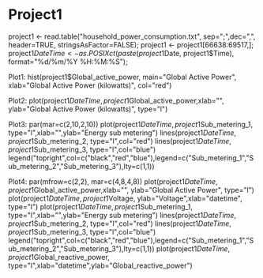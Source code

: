 # Project1

project1 <- read.table("household_power_consumption.txt", sep=";",dec=",", header=TRUE, stringsAsFactor=FALSE); project1 <- project1[66638:69517,]; project1$DateTime <- as.POSIXct(paste(project1$Date, project1$Time), format="%d/%m/%Y %H:%M:%S");

Plot1:
hist(project1$Global_active_power, main="Global Active Power", xlab="Global Active Power (kilowatts)", col="red")

Plot2:
plot(project1$DateTime,project1$Global_active_power,xlab="", ylab="Global Active Power (kilowatts)", type="l")

Plot3:
par(mar=c(2,10,2,10))
plot(project1$DateTime,project1$Sub_metering_1, type="l",xlab="",ylab="Energy sub metering")
lines(project1$DateTime,project1$Sub_metering_2, type="l",col="red")
lines(project1$DateTime,project1$Sub_metering_3, type="l",col="blue")
legend("topright",col=c("black","red","blue"),legend=c("Sub_metering_1","Sub_metering_2","Sub_metering_3"),lty=c(1,1))

Plot4:
par(mfrow=c(2,2), mar=c(4,8,4,8))
plot(project1$DateTime,project1$Global_active_power,xlab="", ylab="Global Active Power", type="l")
plot(project1$DateTime,project1$Voltage, ylab="Voltage",xlab="datetime", type="l")
plot(project1$DateTime,project1$Sub_metering_1, type="l",xlab="",ylab="Energy sub metering")
lines(project1$DateTime,project1$Sub_metering_2, type="l",col="red")
lines(project1$DateTime,project1$Sub_metering_3, type="l",col="blue")
legend("topright",col=c("black","red","blue"),legend=c("Sub_metering_1","Sub_metering_2","Sub_metering_3"),lty=c(1,1))
plot(project1$DateTime,project1$Global_reactive_power, type="l",xlab="datetime",ylab="Global_reactive_power")
